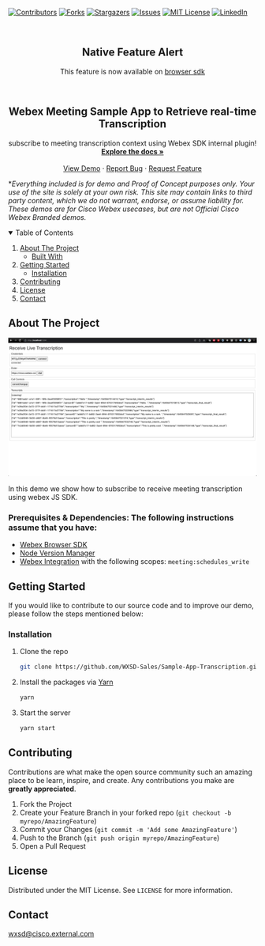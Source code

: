 [![Contributors][contributors-shield]][contributors-url]
[![Forks][forks-shield]][forks-url]
[![Stargazers][stars-shield]][stars-url]
[![Issues][issues-shield]][issues-url]
[![MIT License][license-shield]][license-url]
[![LinkedIn][linkedin-shield]][linkedin-url]

<br />
<p align="center">
  <h2 align="center">Native Feature Alert</h2>

  <p align="center">
  This feature is now available on <a href="https://github.com/webex/webex-js-sdk/tree/master/packages/%40webex/plugin-meetings#enable-receiving-meeting-real-time-transcripts"> browser sdk </a>
  </p>
</p>


<!-- PROJECT LOGO -->
<br />
<p align="center">
  <h2 align="center">Webex Meeting Sample App to Retrieve real-time Transcription</h2>

  <p align="center">
  subscribe to meeting transcription context using Webex SDK internal plugin! 
    <br />
    <a href="https://wxsd-sales.github.io/Sample-App-Transcription"><strong>Explore the docs »</strong></a>
    <br />
    <br />
    <a href="https://wxsd-sales.github.io/real-time-transcription/">View Demo</a>
    ·
    <a href="https://github.com/WXSD-Sales/Sample-App-Transcription/issues">Report Bug</a>
    ·
    <a href="https://github.com/WXSD-Sales/Sample-App-Transcription/issues">Request Feature</a>
  </p>
</p>

 *_Everything included is for demo and Proof of Concept purposes only. Your use of the site is solely at your own risk. This site may contain links to third party content, which we do not warrant, endorse, or assume liability for. These demos are for Cisco Webex usecases, but are not Official Cisco Webex Branded demos._
 
<!-- TABLE OF CONTENTS -->
<details open="open">
  <summary>Table of Contents</summary>
  <ol>
    <li>
      <a href="#about-the-project">About The Project</a>
      <ul>
        <li><a href="#built-with">Built With</a></li>
      </ul>
    </li>
    <li>
      <a href="#getting-started">Getting Started</a>
      <ul>
        <li><a href="#installation">Installation</a></li>
      </ul>
    </li>
    <li><a href="#contributing">Contributing</a></li>
    <li><a href="#license">License</a></li>
    <li><a href="#contact">Contact</a></li>
  </ol>
</details>

<!-- ABOUT THE PROJECT -->

## About The Project

![production-screenshot](transcription.png)

In this demo we show how to subscribe to receive meeting transcription using webex JS SDK.

### Prerequisites & Dependencies: The following instructions assume that you have:
- [Webex Browser SDK](https://github.com/webex/webex-js-sdk)
- [Node Version Manager](https://www.freecodecamp.org/news/node-version-manager-nvm-install-guide/)
- [Webex Integration](https://developer.webex.com/docs/integrations) with the following scopes:
`meeting:schedules_write`

<!-- GETTING STARTED -->

## Getting Started

If you would like to contribute to our source code and to improve our demo, please follow the steps mentioned below:

### Installation

1. Clone the repo
   ```sh
   git clone https://github.com/WXSD-Sales/Sample-App-Transcription.git
   ```
2. Install the packages via [Yarn](https://classic.yarnpkg.com/en/)
   ```sh
   yarn
   ```
3. Start the server
   ```sh
   yarn start
   ```

<!-- CONTRIBUTING -->

## Contributing

Contributions are what make the open source community such an amazing place to be learn, inspire, and create. Any contributions you make are **greatly appreciated**.

1. Fork the Project
2. Create your Feature Branch in your forked repo (`git checkout -b myrepo/AmazingFeature`)
3. Commit your Changes (`git commit -m 'Add some AmazingFeature'`)
4. Push to the Branch (`git push origin myrepo/AmazingFeature`)
5. Open a Pull Request

<!-- LICENSE -->

## License

Distributed under the MIT License. See `LICENSE` for more information.

<!-- CONTACT -->

## Contact

wxsd@cisco.external.com

<!-- MARKDOWN LINKS & IMAGES -->
<!-- https://www.markdownguide.org/basic-syntax/#reference-style-links -->

[contributors-shield]: https://img.shields.io/github/contributors/WXSD-Sales/Sample-App-Transcription.svg?style=for-the-badge
[contributors-url]: https://github.com/WXSD-Sales/Sample-App-Transcription/graphs/contributors
[forks-shield]: https://img.shields.io/github/forks/WXSD-Sales/Sample-App-Transcription.svg?style=for-the-badge
[forks-url]: https://github.com/WXSD-Sales/Sample-App-Transcription/network/members
[stars-shield]: https://img.shields.io/github/stars/WXSD-Sales/Sample-App-Transcription.svg?style=for-the-badge
[stars-url]: https://github.com/WXSD-Sales/Sample-App-Transcription/stargazers
[issues-shield]: https://img.shields.io/github/issues/WXSD-Sales/Sample-App-Transcription.svg?style=for-the-badge
[issues-url]: https://github.com/WXSD-Sales/Sample-App-Transcription/issues
[license-shield]: https://img.shields.io/github/license/WXSD-Sales/Sample-App-Transcription.svg?style=for-the-badge
[license-url]: https://github.com/WXSD-Sales/Sample-App-Transcription/blob/master/LICENSE.txt
[linkedin-shield]: https://img.shields.io/badge/-LinkedIn-black.svg?style=for-the-badge&logo=linkedin&colorB=555
[linkedin-url]: https://www.linkedin.com/in/arash-koushkebaghi-9b1701a4/
